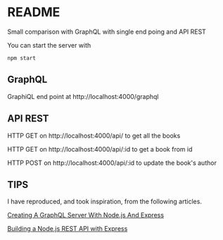 # README

Small comparison with GraphQL with single end poing and API REST

You can start the server with

```
npm start
```

## GraphQL
GraphiQL end point at http://localhost:4000/graphql

## API REST
HTTP GET on http://localhost:4000/api/ to get all the books

HTTP GET on http://localhost:4000/api/:id to get a book from id

HTTP POST on http://localhost:4000/api/:id to update the book's author

## TIPS
I have reproduced, and took inspiration, from the following articles.

[Creating A GraphQL Server With Node.js And Express](https://medium.com/codingthesmartway-com-blog/creating-a-graphql-server-with-node-js-and-express-f6dddc5320e1)

[Building a Node.js REST API with Express](https://medium.com/@jeffandersen/building-a-node-js-rest-api-with-express-46b0901f29b6)

